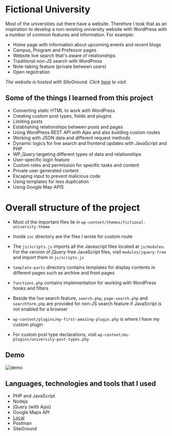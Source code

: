 # Fictional University

Most of the universities out there have a website. Therefore I took that as an inspiration to develop a non-existing university website with WordPress with a number of common features and information. For example:

- Home page with information about upcoming events and recent blogs
- Campus, Program and Professor pages
- Website live search that's aware of relationships
- Traditional non-JS search with WordPress
- Note-taking feature (private between users)
- Open registration

*The website is hosted with SiteGround. Click [here](http://tylern1.sgedu.site/) to visit.*

## Some of the things I learned from this project

- Converting static HTML to work with WordPress
- Creating custom post types, fields and plugins
- Limiting posts
- Establishing relationships between posts and pages 
- Using WordPress REST API with Ajax and also building custom routes
- Working with JSON data and different request methods
- Dynamic logics for live search and frontend updates with JavaScript and PHP 
- WP_Query targeting different types of data and relationships
- User-specific login feature 
- Custom roles and permission for specific tasks and content
- Private user generated content
- Escaping input to prevent malicious code
- Using templates for less duplication
- Using Google Map APIS

# Overall structure of the project

- Most of the important files lie in `wp-content/themes/fictional-university-theme`
- Inside `inc` directory are the files I wrote for custom route
- The `js/scripts.js` imports all the Javascript files located at `js/modules`. For the version of jQuery-free JavaScript files, visit `modules/jquery-free` and import them in `js/scripts.js`
- `template-parts` directory contains templates for display contents in different pages such as archive and front pages
- `functions.php` contains implementation for working with WordPress hooks and filters
- Beside the live search feature, `search.php`, `page-search.php` and `searchform.php` are provided for non-JS search feature if JavaScript is not enabled for a browser

- `wp-content/plugins/my-first-amazing-plugin.php` is where I have my custom plugin
- For custom post type declarations, visit `wp-content/mu-plugins/university-post-types.php`

## Demo

![demo](/screenshots/demo.gif)


## Languages, technologies and tools that I used

- PHP and JavaScript
- Nodejs
- jQuery (with Ajax)
- Google Maps API
- [Local](https://localwp.com/)
- Postman
- SiteGround 
